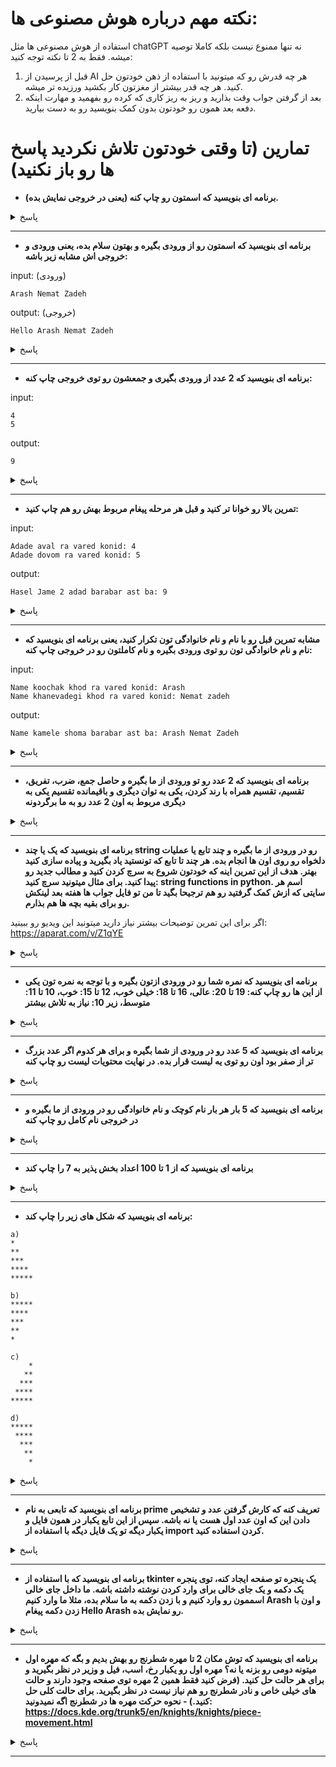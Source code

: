 # نکته مهم درباره هوش مصنوعی ها:
استفاده از هوش مصنوعی ها مثل chatGPT نه تنها ممنوع نیست بلکه کاملا توصیه میشه. فقط به 2 تا نکته توجه کنید:
1. قبل از پرسیدن از AI هر چه قدرش رو که میتونید با استفاده از ذهن خودتون حل کنید. هر چه قدر بیشتر از مغزتون کار بکشید ورزیده تر میشه.
2. بعد از گرفتن جواب وقت بذارید و ریز به ریز کاری که کرده رو بفهمید و مهارت اینکه دفعه بعد همون رو خودتون بدون کمک بنویسید رو به دست بیارید.

# تمارین (تا وقتی خودتون تلاش نکردید پاسخ ها رو باز نکنید)

- **برنامه ای بنویسید که اسمتون رو چاپ کنه (یعنی در خروجی نمایش بده).**
<details>
<summary>پاسخ</summary>

محمدطاها زرینی:

```python
print ("Mohammad taha zarini")
```
محمد کهنوی:

```python
print("Mohammad Kahnavi")
#www.coffeete.ir/mohammadkah
```
سید محمد امین مهدی زاده: 
```python
print("mohammad amin")
```
</details>


---

- **برنامه ای بنویسید که اسمتون رو از ورودی بگیره و بهتون سلام بده، یعنی ورودی و خروجی اش مشابه زیر باشه:**

input: (ورودی)
```
Arash Nemat Zadeh
```
output: (خروجی)
```
Hello Arash Nemat Zadeh
```

<details>
<summary>پاسخ</summary>

پارسا صفائی:
```python
x = input()
print ("Hello" , x)
```
محمدطاها زرینی:

```python
print ("enter your name")
name = input()
print("Hello " + name)
```
محمد کهنوی:
```python
print("Enter your name?")
name = input()
print("Hello" , name)
#www.coffeete.ir/mohammadkah
```
سید محمد امین مهدی زاده: 
```python
print ("enter your name")
name=input ()
print("hello",name )
```

</details>

---

- **برنامه ای بنویسید که 2 عدد از ورودی بگیری و جمعشون رو توی خروجی چاپ کنه:**

input:
```
4
5
```
output:
```
9
```

<details>
<summary>پاسخ</summary>

پارسا صفائی:
```python
x = int(input (("")))
y = int(input ())
print (x + y)
```
محمدطاها زرینی:
```python
x = int(input())
y = int(input())
print (x+y)
```
محمد کهنوی:
```python
x = int(input())
y = int(input())
print(x+y)
#www.coffeete.ir/mohammadkah
```

</details>

---

- **تمرین بالا رو خوانا تر کنید و قبل هر مرحله پیغام مربوط بهش رو هم چاپ کنید:**

input:
```
Adade aval ra vared konid: 4
Adade dovom ra vared konid: 5
```
output:
```
Hasel Jame 2 adad barabar ast ba: 9
```

<details>
<summary>پاسخ</summary>

پارسا صفائی:
```python
x = int (input(("Adade aval ra vared konid: ")))
y = int (input (("Adade dovam ra vared konid: ")))
print (("Hasel Jame 2 adad barabar ast ba: " + str(x+y)))
```
محمدطاها زرینی:
```python
x = int(input("adad avval ra vared konid:"))
y = int(input("adad dovvom ra vared konid:"))
z = str(x+y)
print ("hasel jame barabar ast ba: " + z )
```
محمد کهنوی:
```python
x = int(input("Whrite the first number"))
y = int(input("Whrite the second number"))
z = str(x+y)
print("The sum of them is equal to: " + z)
#www.coffeete.ir/mohammadkah
```

</details>

---

- **مشابه تمرین قبل رو با نام و نام خانوادگی تون تکرار کنید، یعنی برنامه ای بنویسید که نام و نام خانوادگی تون رو توی ورودی بگیره و نام کاملتون رو در خروجی چاپ کنه:**

input:
```
Name koochak khod ra vared konid: Arash
Name khanevadegi khod ra vared konid: Nemat zadeh
```
output:
```
Name kamele shoma barabar ast ba: Arash Nemat Zadeh
```

<details>
<summary>پاسخ</summary>

پارسا صفائی:
```python
x = input (("Name koochak khod ra vared konid: "))
y = input (("Name khanevadegi khod ra vared konid: "))
print (("Name kamele shoma barabar ast ba: ") + x , y)
```
محمدطاها زرینی:
```python
name1 = str(input("enter your fist name: "))
name2 = str(input("enter your last name: "))
name3 = str(name1+" "+name2)
print ("your complete name is: " + name3)
```
محمد کهنوی:
```python
x = input("Whats your first name?")
y = input("Whats your last name?")
z = print(x,y)
#www.coffeete.ir/mohammadkah
```

```python
x=print("enter your Frist name")
y=print ("enter your last name ")
print (x,y)
```
</details>

---

- **برنامه ای بنویسید که 2 عدد رو تو ورودی از ما بگیره و حاصل جمع، ضرب، تفریق، تقسیم، تقسیم همراه با رند کردن، یکی به توان دیگری و باقیمانده تقسیم یکی به دیگری مربوط به اون 2 عدد رو به ما برگردونه**

<details>
<summary>پاسخ</summary>

پارسا صفائی:
```python
x = int (input(("adad bozorg tar ra vared konid (x): ")))
y = int (input(("adad kocheck tar ra vared konid: (y) ")))
print (("hasel jam x ba y =") , str (x + y))
print (("hasel tafrigh x az y =") , str (x - y))
print (("hasel zarb 2 adad barabar ast ba =") , str (x * y))
print (("hasel taghsim x bar y barabar ast ba =") , str (x / y))
print (("hasel taghsim rond shode x bar y =") , str (x // y))
print (("hasel baghi mande taghsim x bar y =") , str (x % y))
print (("hasel x be tavan y =") , str (x ** y))
```
محمد کهنوی:
```python
#Mathematical operations
print("Mohammad Kahnavi")
x = int(input())
y = int(input())
print("sum:",x + y)
print("Subtraction:", x - y)
print("split rand down:",x // y)
print("Times:", x * y)
print("The power off:", x ** y)
print("Divided:", x / y)
print("Remainder:", x % y)
#www.coffeete.ir/mohammadkah
```

</details>

---

- **برنامه ای بنویسید که یک یا چند string رو در ورودی از ما بگیره و چند تابع یا عملیات دلخواه رو روی اون ها انجام بده. هر چند تا تابع که تونستید یاد بگیرید و پیاده سازی کنید بهتر. هدف از این تمرین اینه که خودتون شروع به سرچ کردن کنید و مطالب جدید رو پیدا کنید. برای مثال میتونید سرچ کنید: string functions in python. اسم هر سایتی که ازش کمک گرفتید رو هم ترجیحا بگید تا من تو فایل جواب ها هفته بعد لینکش رو برای بقیه بچه ها هم بذارم.**

اگر برای این تمرین توضیحات بیشتر نیاز دارید میتونید این ویدیو رو ببینید: https://aparat.com/v/Z1qYE

<details>
<summary>پاسخ</summary>

پارسا صفائی:
```python
name = str (input (("name khod ra vared konid: ")))
print (name.upper())
print (name.lower())
print (name.find ("Parsa"))
print ("Parsa" in name)
print (name.replace( "Parsa", "Safaei"))
print (name.split())
print(name.rfind("Safaei"))
print (name.title())
print (name.isalpha())
print (name.index("Safaei"))
```
مهدی یار برزگر:
```python
x = str(input("inter your name: "))
y = str(input("inter your last name: "))
fullname = x +" "+ y
txt = fullname
x = txt.isnumeric()
print(x)
```
محمد کهنوی:
```python
#String functions
#Center()
text = "Love"
x = text.center(24, "♡")
print(x)
#find()
text = "Hello, My name is Mohammad kahnavi"
x = text.find("m")
print(x)
y = text.find("z")
print(y)
#Make trans()
text = "Hellp Mphammad!"
mytable = str.maketrans("p", "o")
print(text.translate(mytable))
#upper()
text = "Welcome To Alcatraz Prison"
x = text.upper()
print(x)
#lower()
text ="Welcome To Alcatraz Prison"
y = text.lower()
print(y)
#title()
text = "welcome to alcatraz prison"
x = text.title()
#copy()
fruits = ['apple', 'banana', 'cherry', 'orange']
x = fruits.copy()
print(x)
#www.coffeete.ir/mohammadkah
```

</details>

---

- **برنامه ای بنویسید که نمره شما رو در ورودی ازتون بگیره و با توجه به نمره تون یکی از این ها رو چاپ کنه: 19 تا 20: عالی، 16 تا 18: خیلی خوب، 12 تا 15: خوب، 10 تا 11: متوسط، زیر 10: نیاز به تلاش بیشتر**

<details>
<summary>پاسخ</summary>

محمد کهنوی:
```python
x = int(input("your average is in...level:"))
if 20 >= x >= 18:
    print("Excellent")
elif 18 > x >= 15:
    print("Very good")
elif 15 > x >= 11:
    print("Good")
elif 11 > x >= 9:
    print("Normal")
elif 0 <= x < 9:
    print("Need more effort")
elif x > 20 or x < 0:
    print("The entered number is invalid")
#www.coffeete.ir/mohammadkah
```
پارسا صفائی:
```python
x = int (input(("moadel khod ra vared konid: ")))
if (x) > 20 :
    print ("your mark is wrong")
elif (x) > 18:
    print ("ypur mark is great")
elif (x) > 15:
    print ("your mark is very good")
elif (x) > 11:
    print ("your mark is good")
elif (x) > 9:
    print ("your mark is medium")
elif (x) < 10:
    print ("you need more try")
```
امیررضا شهماردخت:
```python
nomre = int(input('nomre shoma')
If nomre >= 19:
    print('aalliii')
elif nomre == (18 or 17)
    print('bad nist')
else:
    print ('eftezah')
```
امیر حسین عسکری :
```python
x = int(input())
if x <= 20 and >=19):
    print("Excellent")
elif x <=18 and >=16:
    print("Very good")
elif x <=15 and >=12:
    print("Good")
elif x <=11 and >=10:
    print("medium")
if x <= 10:
    print("Need more effort")
print ("end")
```

</details>

---

- **برنامه ای بنویسید که 5 عدد رو در ورودی از شما بگیره و برای هر کدوم اگر عدد بزرگ تر از صفر بود اون رو توی یه لیست قرار بده. در نهایت محتویات لیست رو چاپ کنه**

<details>
<summary>پاسخ</summary>

پارسا صفائی:
```python
numbers = ['c']
x = int (input())
y = int (input())
m = int (input())
n = int (input())
a = int (input ())
if (x) > 0:
    numbers.append(x)
if (y) > 0:
    numbers.append(y)
if (m) > 0:
    numbers.append(m)
if (n) > 0:
    numbers.append(n)
if (a) > 0:
    numbers.append(a)
    
numbers.remove('c')

print (numbers)
```
محمد کهنوی:
```python
numbers = []
a = int(input())
if a > 0:
    numbers.append(a)
b = int(input())
if b > 0:
    numbers.append(b)
c = int(input())
if c > 0:
    numbers.append(c)
d = int(input())
if d > 0:
    numbers.append(d)
e = int(input())
if e > 0:
    numbers.append(e)
print(numbers)
#www.coffeete.ir/mohammadkah
```

پارسا صفائی:
```python
for i in range (5):
    x = input ("nam")
for i in range (5) :
    y = input ("name khanevadegi")
    
print ("name kamel shoma barabar ast ba: " + x , y)
```

</details>

---

- **برنامه ای بنویسید که 5 بار هر بار نام کوچک و نام خانوادگی رو در ورودی از ما بگیره و در خروجی نام کامل رو چاپ کنه**

<details>
<summary>پاسخ</summary>

محمد کهنوی:
```python
for i in range (5):
    x = input("Enter your name:")
    print(x)
#www.coffeete.ir/mohammadkah
```

</details>

---


- **برنامه ای بنویسید که از 1 تا 100 اعداد بخش پذیر به 7 را چاپ کند**

<details>
<summary>پاسخ</summary>

محمد کهنوی:
```python
for x in range(1, 101):
    if x % 7 == 0:
        print(x)
#www.coffeete.ir/mohammadkah
```
جوابی که تو کلاس با هم نوشتیم:
```python
for i in range(100):
    x = i + 1
    if x % 7 == 0:
        print(x,"hast+++++++++")
    # elif x % 7 > 0:
        # print(x,"nist")
```

</details>

---

- **برنامه ای بنویسید که شکل های زیر را چاپ کند:**
```
a)
*
**
***
****
*****
```
```
b)
*****
****
***
**
*
```
```
c)
    *
   **
  ***
 ****
*****
```
```
d)
*****
 ****
  ***
   **
    *
```

<details>
<summary>پاسخ</summary>

محمد کهنوی:
```python
# C)
i = 1
while i <= 5:
    print(i * "*")
    i = i + 1
# d)
i = 5
while i >= 1:
    print(i * "*")
    i = i - 1
#www.coffeete.ir/mohammadkah
```
امیررضا شهماردخت:
```python
For i in range(6):
    Print((i-1) * '*'

For i in range(6):
    Print((i+1) * '*'
```
جواب سر کلاس:
```python
print("a:")
i = 1
while i <= 5:
    print(i * "*")
    i = i + 1

print("b:")
i = 5
while i >= 1:
    print(i * "*")
    i = i - 1

print("c:")
i = 1
while i <= 5:
    print((5 - i) * " " + i * "*")
    i = i + 1

print("d:")
i = 5
while i >= 1:
    print((5 - i) * " " + i * "*")
    i = i - 1
```

</details>

---

- **برنامه ای بنویسید که تابعی به نام prime تعریف کنه که کارش گرفتن عدد و تشخیص دادن این که اون عدد اول هست یا نه باشه. سپس از این تابع یکبار در همون فایل و یکبار دیگه تو یک فایل دیگه با استفاده از import کردن استفاده کنید.**

<details>
<summary>پاسخ</summary>

خودم:
```python
# file 1 named functions.py
from math import sqrt

def prime(x):
    for i in range(2, int(sqrt(x) + 1)):
        if x % i == 0:
            return False
    return True

# file 2 named main.py
import functions

x = int(input("enter your number: "))
if functions.prime(x):
    print(f"{x} is a prime number.")
else:
    print(f"{x} is not a prime number.")
```
محمد کهنوی:
```python
import math
def prime():
    if x <= 1:
        return False
    for i in range(2, int(math.sqrt(x)) + 1):
        if x % i == 0:
            return False
    return True
x = int(input())
print(prime())
#www.coffeete.ir/mohammadkah
استفاده از تابع تعریف شده در یک فایل دیگه:
from text import prime
prime()
```

</details>

---

- **برنامه ای بنویسید که با استفاده از tkinter یک پنجره تو صفحه ایجاد کنه، توی پنجره یک دکمه و یک جای خالی برای وارد کردن نوشته داشته باشه. ما داخل جای خالی اسممون رو وارد کنیم و با زدن دکمه به ما سلام بده، مثلا ما وارد کنیم Arash و اون با زدن دکمه پیغام Hello Arash رو نمایش بده.**

<details>
<summary>پاسخ</summary>

خودم:
```python
from tkinter import *
from tkinter import messagebox

def hello():
    name = blank_space.get()
    messagebox.showinfo("hello window","hello " + name)

win = Tk()

blank_space = Entry(win)
blank_space.pack()

hello_button = Button(win, text="say hello", command=hello)
hello_button.pack()

win.mainloop()
```
امیدرضا قربانی (با کمک chatGPT):
```python
import tkinter as tk

def say_hello():
    name = name_entry.get()
    greeting = "Hello " + name
    greeting_label.config(text=greeting)

root = tk.Tk()
root.title("Greeting App")

name_label = tk.Label(root, text="Enter your name:")
name_label.pack()

name_entry = tk.Entry(root)
name_entry.pack()

greeting_label = tk.Label(root)
greeting_label.pack()

hello_button = tk.Button(root, text="Say Hello", command=say_hello)
hello_button.pack()

root.mainloop()
```

</details>

---

- **برنامه ای بنویسید که توش مکان 2 تا مهره شطرنج رو بهش بدیم و بگه که مهره اول میتونه دومی رو بزنه یا نه؟ مهره اول رو یکبار رخ، اسب، فیل و وزیر در نظر بگیرید و برای هر حالت حل کنید. (فرض کنید فقط همین 2 مهره توی صفحه وجود دارند و حالت های خیلی خاص و نادر شطرنج رو هم نیاز نیست در نظر بگیرید. برای حالت کلی حل کنید.) - نحوه حرکت مهره ها در شطرنج اگه نمیدونید: https://docs.kde.org/trunk5/en/knights/knights/piece-movement.html**

<details>
<summary>پاسخ</summary>

خودم:
```python
# first piece of chess
p1 = input()
p1 = [int(x) for x in p1.split()]
# second piece of chess
p2 = input()
p2 = [int(x) for x in p2.split()]

# gets p1 and p2 as list
def rook(p1, p2):
    if p1[0] == p2[0] or p1[1] == p2[1]:
        return True
    else:
        return False
    
# gets p1 and p2 as list
def bishop(p1, p2):
    if abs(p1[0] - p2[0]) == abs(p1[1] - p2[1]):
        return True
    else:
        return False
    
# gets p1 and p2 as list
def queen(p1, p2):
    if rook(p1, p2) or bishop(p1, p2):
        return True
    else:
        return False
    
# gets p1 and p2 as list
def knight(p1, p2):
    if abs(p1[0] - p2[0]) == 2 and abs(p1[1] - p2[1]) == 1:
        return True
    elif abs(p1[0] - p2[0]) == 1 and abs(p1[1] - p2[1]) == 2:
        return True
    else:
        return False

print("If p1 is a rook:")
if rook(p1, p2):
    print("p1 can capture p2\n")
else:
    print("p1 can not capture p2\n")

print("if p1 is a bishop:")
if bishop(p1, p2):
    print("p1 can capture p2\n")
else:
    print("p1 can not capture p2\n")

print("if p1 is a queen:")
if queen(p1, p2):
    print("p1 can capture p2\n")
else:
    print("p1 can not capture p2\n")

print("if p1 is a knight:")
if knight(p1, p2):
    print("p1 can capture p2\n")
else:
    print("p1 can not capture p2\n")
```
سر کلاس با هم:
```python
s = input()
s = s.split()
for i in range(2):
    s[i] = int(s[i])

d = input()
d = d.split()
for i in range(len(d)):
    d[i] = int(d[i])

def rook(s, d):
    if s[0] == d[0] or s[1] == d[1]:
        return True
    else:
        return False

def fil(s, d):
    if abs(s[0] - d[0]) == abs(s[1] - d[1]):
        return True
    else:
        return False

def queen(s, d):
    if rook(s, d) or fil(s, d):
        return True
    else:
        return False
    
def knight(s, d):
    if abs(s[0] - d[0]) == 2 and abs(s[1] - d[1]) == 1:
        return True
    elif abs(s[0] - d[0]) == 1 and abs(s[1] - d[1]) == 2:
        return True
    else:
        return False
    
print("if s is a rook:")
if rook(s, d):
    print("s can capture d.")
else:
    print("s can not capture d.")

print("if s is a fil:")
if fil(s, d):
    print("s can capture d.")
else:
    print("s can not capture d.")

print("if s is a queen:")
if queen(s, d):
    print("s can capture d.")
else:
    print("s can not capture d.")

print("if s is a knight:")
if knight(s, d):
    print("s can capture d.")
else:
    print("s can not capture d.")
```
امیدرضا قربانی (با کمک chatGPT):
```python
def can_capture(piece1, piece2):
    x1, y1 = piece1
    x2, y2 = piece2
    if x1 == x2 or y1 == y2:
        return True
    elif abs(x1 - x2) == abs(y1 - y2):
        return True
    else:
        return False
pieces = [('rook', 1, 1), ('knight', 3, 3), ('bishop', 5, 5), ('queen', 7, 7)]
for i in range(len(pieces)):
    for j in range(i+1, len(pieces)):
        if can_capture(pieces[i][1:], pieces[j][1:]):
            print(f"{pieces[i][0]} can capture {pieces[j][0]}")
        else:
            print(f"{pieces[i][0]} cannot capture {pieces[j][0]}")
```
محمد کهنوی:
```python
#Queen
s1 = input()
s2 = input()
x1, y1 = s1.split()
x2, y2 = s2.split()
x1, x2 = int(x1), int(x2)
y1, y2 = int(y1), int(y2)
count = 0
if x1 == x2 or y1 == y2 or x1 - y2 == x2 - y1 or y1 - x2 == y2 - x1 or y2 - x1 == y1 - x2 or x2 - y1 == x1 - y2:
    count = count + 1
if count == 1:
    print("You can hit the nut")
else:
    print("You can't hit the nut")
#Rook
s1 = input()
s2 = input()
x1, y1 = s1.split()
x2, y2 = s2.split()
x1, x2 = int(x1), int(x2)
y1, y2 = int(y1), int(y2)
count = 0
if x1 == x2 or y1 == y2:
    count = count + 1
if count == 1:
    print("You can hit the nut")
else:
    print("You can't hit the nut")
#chess bishop
s1 = input()
s2 = input()
x1, y1 = s1.split()
x2, y2 = s2.split()
x1, x2 = int(x1), int(x2)
y1, y2 = int(y1), int(y2)
count = 0
if x1 - y2 == x2 - y1 or y1 - x2 == y2 - x1 or y2 - x1 == y1 - x2 or x2 - y1 == x1 - y2:
    count = count + 1
if count == 1:
    print("You can hit the nut")
else:
    print("You can't hit the nut")
#knight
s1 = input()
s2 = input()
x1, y1 = s1.split()
x2, y2 = s2.split()
x1, x2 = int(x1), int(x2)
y1, y2 = int(y1), int(y2)
count = 0
if abs(x1 - x2) == 1 and abs(y1 - y2) == 2:
    count = count + 1
if count == 1:
    print("You can hit the nut")
else:
    print("You can't hit the nut")
#www.coffeete.ir/mohammadkah
```


</details>

---

